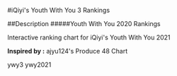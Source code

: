 #iQiyi's Youth With You 3 Rankings

##Description
#####Youth With You 2020 Rankings

Interactive ranking chart for iQiyi's Youth With You 2021

**Inspired by :** ajyu124's Produce 48 Chart 

ywy3
ywy2021
